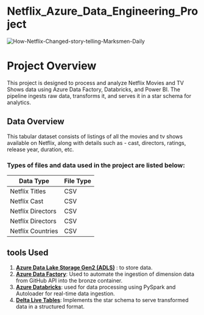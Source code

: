 ﻿# Netflix_Azure_Data_Engineering_Project
 ![How-Netflix-Changed-story-telling-Marksmen-Daily](https://github.com/user-attachments/assets/74355d28-b158-45dc-9a1e-7328dafb2e92)
 
# Project Overview
This project is designed to process and analyze Netflix Movies and TV Shows data using Azure Data Factory, Databricks, and Power BI. The pipeline ingests raw data, transforms it, and serves it in a star schema for analytics.

## Data Overview 
This tabular dataset consists of listings of all the movies and tv shows available on Netflix, along with details such as - cast, directors, ratings, release year, duration, etc.

### Types of files and data used in the project are listed below:

| Data Type           | File Type                   | 
|---------------------|-------------------------|
| Netflix Titles      | CSV                     | 
| Netflix Cast        | CSV                     | 
| Netflix Directors   | CSV                     | 
| Netflix Directors   | CSV                     | 
| Netflix Countries   | CSV                     | 


 
## tools Used
1. **[Azure Data Lake Storage Gen2 (ADLS)](https://learn.microsoft.com/en-us/azure/storage/blobs/data-lake-storage-introduction)** : to store data.
2. **[Azure Data Factory](https://learn.microsoft.com/en-us/azure/data-factory/introduction)**: Used to automate the ingestion of dimension data from GitHub API into the bronze container.
3. **[Azure Databricks](https://learn.microsoft.com/en-us/azure/databricks/introduction/)**: used for data processing using PySpark and Autoloader for real-time data ingestion.
4. **[Delta Live Tables](https://learn.microsoft.com/en-us/azure/databricks/dlt/)**: Implements the star schema to serve transformed data in a structured format.
